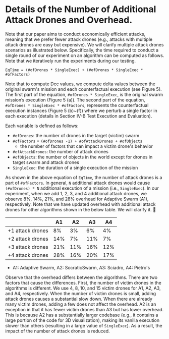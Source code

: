 # Details of the Number of Additional Attack Drones and Overhead.

Note that our paper aims to conduct economically efficient attacks, meaning that we prefer fewer attack drones (e.g., attacks with multiple attack drones are easy but expensive). We will clarify multiple attack drones scenarios as illustrated below. Specifically, the time required to conduct a single round of our experiment on an algorithm can be computed as follows. Note that we iteratively run the experiments during our testing. 

```c=
EqTime = (#ofDrones * SingleExec) + (#ofDrones * SingleExec * #ofFactors)
```

Note that to compute Dcc values, we compute delta values between the original swarm's mission and each counterfactual execution (see Figure 5). The first part of the equation, `#ofDrones * SingleExec`, is the original swarm mission’s execution (Figure 5 (a)). The second part of the equation, `#ofDrones * SingleExec * #ofFactors`, represents the counterfactual execution instances (Figure 5 (b)~(f)) where we perturb a single factor in each execution (details in Section IV-B Test Execution and Evaluation).

Each variable is defined as follows:
- `#ofDrones`: the number of drones in the target (victim) swarm
- `#ofFactors`  = `(#ofDrones -1) + #ofAttackDrones + #ofObjects`
  - the number of factors that can impact a victim drone's behavior
- `#ofAttackDrones`: the number of attack drones
- `#ofObjects`: the number of objects in the world except for drones in target swarm  and attack drones
- `SingleExec`: the duration of a single execution of the mission 

As shown in the above equation of `EqTime`, the number of attack drones is a part of `#ofFactors`. In general, `N` additional attack drones would cause `(#ofDrones) * N` additional execution of a mission (i.e., `SingleExec`). In our experiment, when we add 1, 2, 3, and 4 additional attack drones, we observe 8%, 14%, 21%, and 28% overhead for Adaptive Swarm (A1), respectively. Note that we have updated overhead with additional attack drones for other algorithms shown in the below table. We will clarify it. :star2:

|                  | A1  | A2  | A3  | A4  | 
| ---------------- | --- | --- | --- | --- |
| +1 attack drones | 8%  | 3%  | 6%  | 4%  |
| +2 attack drones | 14% | 7%  | 11% | 7%  |
| +3 attack drones | 21% | 11% | 16% | 12% |
| +4 attack drones | 28% | 16% | 20% | 17% |
* A1: Adaptive Swarm, A2: SocraticSwarm, A3: Sciadro, A4: Pietro's

Observe that the overhead differs between the algorithms. There are two factors that cause the differences. First, the number of victim drones in the algorithms is different. We use 4, 8, 10, and 15 victim drones for A1, A2, A3, and A4, respectively. When the number of victim drones is small, adding attack drones causes a substantial slow down. When there are already many victim drones, adding a few does not affect the overhead. 
A2 is an exception in that it has fewer victim drones than A3 but has lower overhead. This is because A2 has a substantially larger codebase (e.g., it contains a large portion of the code for 3D visualization), making its vanilla execution slower than others (resulting in a large value of `SingleExec`). As a result, the impact of the number of attack drones is reduced.
